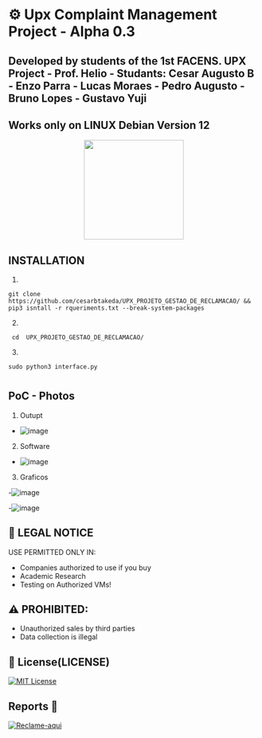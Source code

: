 # ⚙️ Upx Complaint Management Project - Alpha 0.3

## Developed by students of the 1st FACENS. UPX Project - Prof. Helio - Studants: Cesar Augusto B - Enzo Parra - Lucas Moraes - Pedro Augusto - Bruno Lopes - Gustavo Yuji
## Works only on LINUX Debian Version 12
<p align='center'>
<img src="" width=200 alt=""/></p>

##  INSTALLATION
1.
```
git clone https://github.com/cesarbtakeda/UPX_PROJETO_GESTAO_DE_RECLAMACAO/ && pip3 isntall -r rqueriments.txt --break-system-packages

```

2.

```
 cd  UPX_PROJETO_GESTAO_DE_RECLAMACAO/

```

3. 

```
sudo python3 interface.py

```
# 

## PoC - Photos

1. Outupt
- ![image](https://github.com/user-attachments/assets/ea189624-d8a0-4e8d-bb40-4ccc586f14ae)

2. Software
- ![image](https://github.com/user-attachments/assets/bba3aac9-7f8c-4ddb-a55f-67756926b914)


3. Graficos

-![image](https://github.com/user-attachments/assets/d7017104-1566-4d0d-be7d-8ec4f23c4d0e)

-![image](https://github.com/user-attachments/assets/ad01031a-94a6-4f15-83c7-a6b2a0e87a9e)




## 🔐 LEGAL NOTICE
USE PERMITTED ONLY IN:
- Companies authorized to use if you buy
- Academic Research
- Testing on Authorized VMs!
  
## ⚠️ PROHIBITED:
- Unauthorized sales by third parties
- Data collection is illegal


## 📜 License(LICENSE)
[![MIT License](https://img.shields.io/badge/License-MIT-red.svg)](https://github.com/cesarbtakeda/UPX_PROJETO_GESTAO_DE_RECLAMACAO/blob/main/LICENSE)


##  Reports 📱
[![Reclame-aqui](https://img.shields.io/badge/complain-_here-red)](https://github.com/cesarbtakeda/UPX_PROJETO_GESTAO_DE_RECLAMACAO/issues)  
